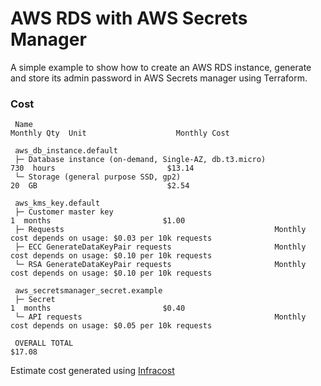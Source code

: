 # AWS RDS with AWS Secrets Manager

A simple example to show how to create an AWS RDS instance, generate and store its admin password in AWS Secrets manager using Terraform.


### Cost
```
 Name                                                            Monthly Qty  Unit                    Monthly Cost

 aws_db_instance.default
 ├─ Database instance (on-demand, Single-AZ, db.t3.micro)                730  hours                         $13.14
 └─ Storage (general purpose SSD, gp2)                                    20  GB                             $2.54

 aws_kms_key.default
 ├─ Customer master key                                                    1  months                         $1.00
 ├─ Requests                                               Monthly cost depends on usage: $0.03 per 10k requests
 ├─ ECC GenerateDataKeyPair requests                       Monthly cost depends on usage: $0.10 per 10k requests
 └─ RSA GenerateDataKeyPair requests                       Monthly cost depends on usage: $0.10 per 10k requests

 aws_secretsmanager_secret.example
 ├─ Secret                                                                 1  months                         $0.40
 └─ API requests                                           Monthly cost depends on usage: $0.05 per 10k requests

 OVERALL TOTAL                                                                                              $17.08
```

Estimate cost generated using [Infracost](https://github.com/Infracost/infracost)
